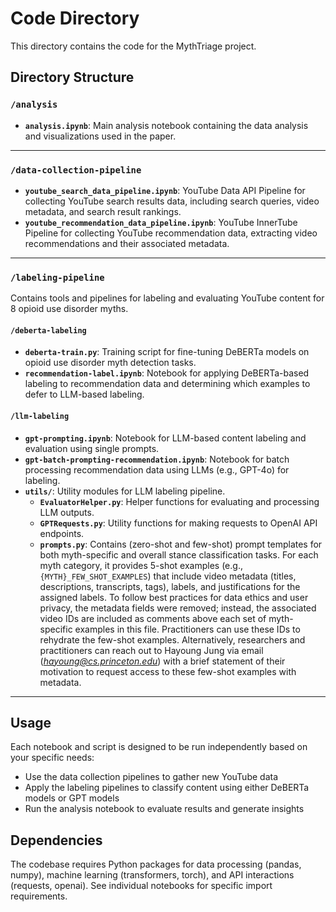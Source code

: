 # Code Directory

This directory contains the code for the MythTriage project.

## Directory Structure

### `/analysis`
- **`analysis.ipynb`**: Main analysis notebook containing the data analysis and visualizations used in the paper.

---

### `/data-collection-pipeline`
- **`youtube_search_data_pipeline.ipynb`**: YouTube Data API Pipeline for collecting YouTube search results data, including search queries, video metadata, and search result rankings.
- **`youtube_recommendation_data_pipeline.ipynb`**: YouTube InnerTube Pipeline for collecting YouTube recommendation data, extracting video recommendations and their associated metadata.

---

### `/labeling-pipeline`
Contains tools and pipelines for labeling and evaluating YouTube content for 8 opioid use disorder myths.

#### `/deberta-labeling`
- **`deberta-train.py`**: Training script for fine-tuning DeBERTa models on opioid use disorder myth detection tasks.
- **`recommendation-label.ipynb`**: Notebook for applying DeBERTa-based labeling to recommendation data and determining which examples to defer to LLM-based labeling.

#### `/llm-labeling`
- **`gpt-prompting.ipynb`**: Notebook for LLM-based content labeling and evaluation using single prompts.
- **`gpt-batch-prompting-recommendation.ipynb`**: Notebook for batch processing recommendation data using LLMs (e.g., GPT-4o) for labeling.
- **`utils/`**: Utility modules for LLM labeling pipeline.
  - **`EvaluatorHelper.py`**: Helper functions for evaluating and processing LLM outputs.
  - **`GPTRequests.py`**: Utility functions for making requests to OpenAI API endpoints.
  - **`prompts.py`**: Contains (zero-shot and few-shot) prompt templates for both myth-specific and overall stance classification tasks. For each myth category, it provides 5-shot examples (e.g., `{MYTH}_FEW_SHOT_EXAMPLES`) that include video metadata (titles, descriptions, transcripts, tags), labels, and justifications for the assigned labels. To follow best practices for data ethics and user privacy, the metadata fields were removed; instead, the associated video IDs are included as comments above each set of myth-specific examples in this file. Practitioners can use these IDs to rehydrate the few-shot examples. Alternatively, researchers and practitioners can reach out to Hayoung Jung via email (*hayoung@cs.princeton.edu*) with a brief statement of their motivation to request access to these few-shot examples with metadata. 

---


## Usage

Each notebook and script is designed to be run independently based on your specific needs:
- Use the data collection pipelines to gather new YouTube data
- Apply the labeling pipelines to classify content using either DeBERTa models or GPT models
- Run the analysis notebook to evaluate results and generate insights

## Dependencies

The codebase requires Python packages for data processing (pandas, numpy), machine learning (transformers, torch), and API interactions (requests, openai). See individual notebooks for specific import requirements.
